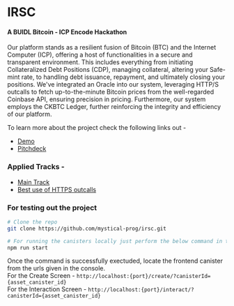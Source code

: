 # IRSC
#### A BUIDL Bitcoin - ICP Encode Hackathon 

Our platform stands as a resilient fusion of Bitcoin (BTC) and the Internet Computer (ICP), offering a host of functionalities in a secure and transparent environment. This includes everything from initiating Collateralized Debt Positions (CDP), managing collateral, altering your Safe-mint rate, to handling debt issuance, repayment, and ultimately closing your positions. We've integrated an Oracle into our system, leveraging HTTP/S outcalls to fetch up-to-the-minute Bitcoin prices from the well-regarded Coinbase API, ensuring precision in pricing. Furthermore, our system employs the CKBTC Ledger, further reinforcing the integrity and efficiency of our platform.

To learn more about the project check the following links out - 

- [Demo](https://www.youtube.com/watch?v=BSCID3GLWhM)
- [Pitchdeck](https://drive.google.com/file/d/1PyNwZLvI7l5dgb2ILo05B2xscZsWD_PG/view?usp=sharing)

### Applied Tracks -

- [Main Track](https://encodeclub.notion.site/Internet-Computer-BUIDL-Bitcoin-Hackathon-powered-by-Encode-Hacker-Pack-7a6a99a97d2a47c48bf12f2a38903fcd?p=ac0ee22a63ce429e96a60f466dd07034&pm=s)
- [Best use of HTTPS outcalls](https://github.com/mystical-prog/irsc/blob/8624ba768dbfecb5297616fe98a687b2675d60b3/src/oracle/main.mo#L14)


### For testing out the project

```bash
# Clone the repo
git clone https://github.com/mystical-prog/irsc.git

# For running the canisters locally just perform the below command in the root dir
npm run start
```

Once the command is successfully exectuded, locate the frontend canister from the urls given in the console. <br />
For the Create Screen - `http://localhost:{port}/create/?canisterId={asset_canister_id}` <br />
For the Interaction Screen - `http://localhost:{port}/interact/?canisterId={asset_canister_id}` <br />
